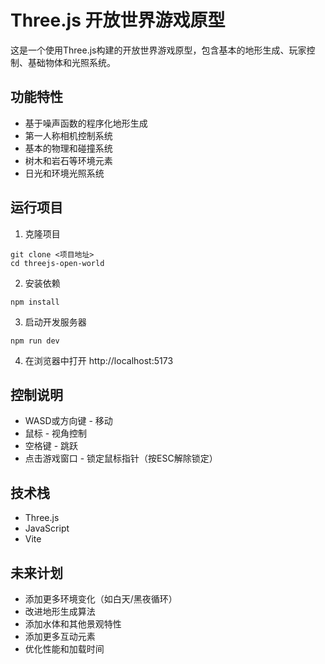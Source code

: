 # Three.js 开放世界游戏原型

这是一个使用Three.js构建的开放世界游戏原型，包含基本的地形生成、玩家控制、基础物体和光照系统。

## 功能特性

- 基于噪声函数的程序化地形生成
- 第一人称相机控制系统
- 基本的物理和碰撞系统
- 树木和岩石等环境元素
- 日光和环境光照系统

## 运行项目

1. 克隆项目
```
git clone <项目地址>
cd threejs-open-world
```

2. 安装依赖
```
npm install
```

3. 启动开发服务器
```
npm run dev
```

4. 在浏览器中打开 http://localhost:5173

## 控制说明

- WASD或方向键 - 移动
- 鼠标 - 视角控制
- 空格键 - 跳跃
- 点击游戏窗口 - 锁定鼠标指针（按ESC解除锁定）

## 技术栈

- Three.js
- JavaScript
- Vite

## 未来计划

- 添加更多环境变化（如白天/黑夜循环）
- 改进地形生成算法
- 添加水体和其他景观特性
- 添加更多互动元素
- 优化性能和加载时间 